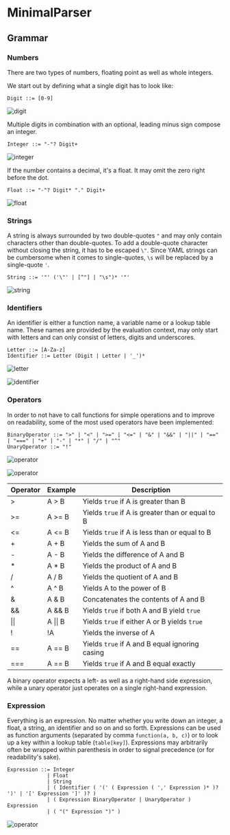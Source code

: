 # MinimalParser

## Grammar

### Numbers

There are two types of numbers, floating point as well as whole integers.

We start out by defining what a single digit has to look like:

```ebnf
Digit ::= [0-9]
```

![digit](readme_images/railroad_digit.png)

Multiple digits in combination with an optional, leading minus sign compose an integer.

```ebnf
Integer ::= "-"? Digit+
```
![integer](readme_images/railroad_integer.png)

If the number contains a decimal, it's a float. It may omit the zero right before the dot.

```ebnf
Float ::= "-"? Digit* "." Digit+
```
![float](readme_images/railroad_float.png)

### Strings

A string is always surrounded by two double-quotes `"` and may only contain characters other than
double-quotes. To add a double-quote character without closing the string, it has to be escaped `\"`.
Since YAML strings can be cumbersome when it comes to single-quotes, `\s` will be replaced by a single-quote `'`.

```ebnf
String ::= '"' ('\"' | [^"] | "\s")* '"'
```

![string](readme_images/railroad_string.png)

### Identifiers

An identifier is either a function name, a variable name or a lookup table name. These names are provided by the
evaluation context, may only start with letters and can only consist of letters, digits and underscores.

```ebnf
Letter ::= [A-Za-z]
Identifier ::= Letter (Digit | Letter | '_')*
```
![letter](readme_images/railroad_letter.png)

![identifier](readme_images/railroad_identifier.png)

### Operators

In order to not have to call functions for simple operations and to improve on readability,
some of the most used operators have been implemented:

```ebnf
BinaryOperator ::= ">" | "<" | ">=" | "<=" | "&" | "&&" | "||" | "==" | "===" | "+" | "-" | "*" | "/" | "^"
UnaryOperator ::= "!"
```

![operator](readme_images/railroad_binary_operator.png)

![operator](readme_images/railroad_unary_operator.png)

| Operator     | Example          | Description                                      |
|--------------|------------------|--------------------------------------------------|
| \>           | A \> B           | Yields `true` if A is greater than B             |
| \>=          | A \>= B          | Yields `true` if A is greater than or equal to B |
| <=           | A <= B           | Yields `true` if A is less than or equal to B    |
| +            | A + B            | Yields the sum of A and B                        |
| -            | A - B            | Yields the difference of A and B                 |
| *            | A * B            | Yields the product of A and B                    |
| /            | A / B            | Yields the quotient of A and B                   |
| ^            | A ^ B            | Yields A to the power of B                       |
| &            | A & B            | Concatenates the contents of A and B             |
| &&           | A && B           | Yields `true` if both A and B yield `true`       |
| &#124;&#124; | A &#124;&#124; B | Yields `true` if either A or B yields `true`     |
| !            | !A               | Yields the inverse of A                          |
| ==           | A == B           | Yields `true` if A and B equal ignoring casing   |
| ===          | A == B           | Yields `true` if A and B equal exactly           |

A binary operator expects a left- as well as a right-hand side expression, while a unary operator
just operates on a single right-hand expression.

### Expression

Everything is an expression. No matter whether you write down an integer, a float, a string, an identifier
and so on and so forth. Expressions can be used as function arguments (separated by comma `function(a, b, c)`)
or to look up a key within a lookup table (`table[key]`). Expressions may arbitrarily often be wrapped within
parenthesis in order to signal precedence (or for readability's sake).

```ebnf
Expression ::= Integer
             | Float
             | String
             | ( Identifier ( '(' ( Expression ( ',' Expression )* )? ')' | '[' Expression ']' )? )
             | ( Expression BinaryOperator | UnaryOperator ) Expression
             | ( "(" Expression ")" )
```

![operator](readme_images/railroad_expression.png)
